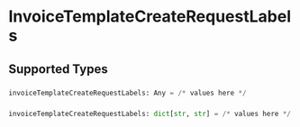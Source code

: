 # InvoiceTemplateCreateRequestLabels


## Supported Types

### 

```python
invoiceTemplateCreateRequestLabels: Any = /* values here */
```

### 

```python
invoiceTemplateCreateRequestLabels: dict[str, str] = /* values here */
```

